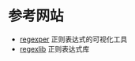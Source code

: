 # 参考网站

- [regexper](http://www.regexper.com/) 正则表达式的可视化工具
- [regexlib](http://www.regexlib.com/) 正则表达式库

